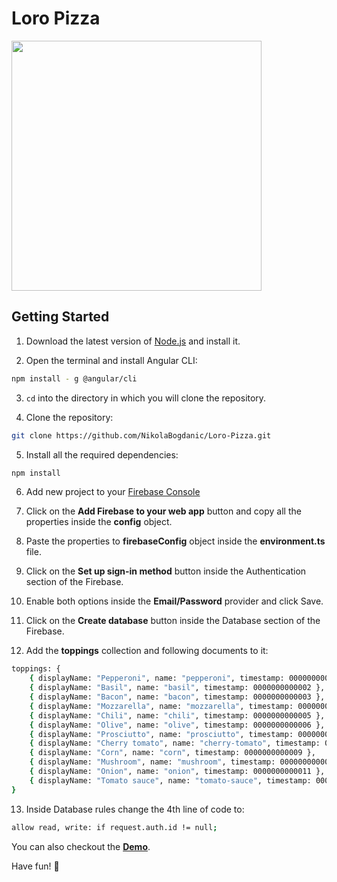 # Loro Pizza

<img src="https://angular.club/assets/images/loro-pizza-header-logo.svg" style="width: 400px;">

## Getting Started

1. Download the latest version of [Node.js](https://nodejs.org/en/download/) and install it.

2. Open the terminal and install Angular CLI:

```bash
npm install - g @angular/cli
```

3. `cd` into the directory in which you will clone the repository.

4. Clone the repository:

```bash
git clone https://github.com/NikolaBogdanic/Loro-Pizza.git
```

5. Install all the required dependencies:

```bash
npm install
```

6. Add new project to your [Firebase Console](https://console.firebase.google.com/)

7. Click on the <b>Add Firebase to your web app</b> button and copy all the properties inside the <b>config</b> object.

8. Paste the properties to <b>firebaseConfig</b> object inside the <b>environment.ts</b> file.

9. Click on the <b>Set up sign-in method</b> button inside the Authentication section of the Firebase.

10. Enable both options inside the <b>Email/Password</b> provider and click Save.

11. Click on the <b>Create database</b> button inside the Database section of the Firebase.

12. Add the <b>toppings</b> collection and following documents to it:

```bash
toppings: {
    { displayName: "Pepperoni", name: "pepperoni", timestamp: 0000000000001 },
    { displayName: "Basil", name: "basil", timestamp: 0000000000002 },
    { displayName: "Bacon", name: "bacon", timestamp: 0000000000003 },
    { displayName: "Mozzarella", name: "mozzarella", timestamp: 0000000000004 },
    { displayName: "Chili", name: "chili", timestamp: 0000000000005 },
    { displayName: "Olive", name: "olive", timestamp: 0000000000006 },
    { displayName: "Prosciutto", name: "prosciutto", timestamp: 0000000000007 },
    { displayName: "Cherry tomato", name: "cherry-tomato", timestamp: 0000000000008 },
    { displayName: "Corn", name: "corn", timestamp: 0000000000009 },
    { displayName: "Mushroom", name: "mushroom", timestamp: 0000000000010 },
    { displayName: "Onion", name: "onion", timestamp: 0000000000011 },
    { displayName: "Tomato sauce", name: "tomato-sauce", timestamp: 0000000000012 }
}
```

13. Inside Database rules change the 4th line of code to:

```bash
allow read, write: if request.auth.id != null;
```

You can also checkout the <b>[Demo](http://angular.club)</b>.

Have fun! :pizza:
